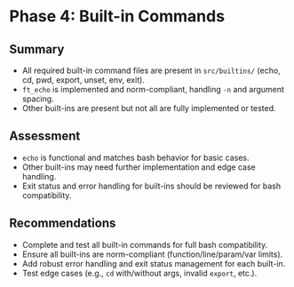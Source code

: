 # Phase 4: Built-in Commands

## Summary
- All required built-in command files are present in `src/builtins/` (echo, cd, pwd, export, unset, env, exit).
- `ft_echo` is implemented and norm-compliant, handling `-n` and argument spacing.
- Other built-ins are present but not all are fully implemented or tested.

## Assessment
- `echo` is functional and matches bash behavior for basic cases.
- Other built-ins may need further implementation and edge case handling.
- Exit status and error handling for built-ins should be reviewed for bash compatibility.

## Recommendations
- Complete and test all built-in commands for full bash compatibility.
- Ensure all built-ins are norm-compliant (function/line/param/var limits).
- Add robust error handling and exit status management for each built-in.
- Test edge cases (e.g., `cd` with/without args, invalid `export`, etc.).
